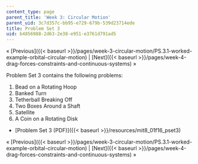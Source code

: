 ```yaml
---
content_type: page
parent_title: 'Week 3: Circular Motion'
parent_uid: 3c7d357c-bb95-e729-679b-539d23714ede
title: Problem Set 3
uid: b4856988-2d63-2e38-e951-e3761d791ad5
---
```


« [Previous]({{< baseurl >}}/pages/week-3-circular-motion/PS.3.1-worked-example-orbital-circular-motion) | [Next]({{< baseurl >}}/pages/week-4-drag-forces-constraints-and-continuous-systems) »

Problem Set 3 contains the following problems:

1.  Bead on a Rotating Hoop
2.  Banked Turn
3.  Tetherball Breaking Off
4.  Two Boxes Around a Shaft
5.  Satellite
6.  A Coin on a Rotating Disk

*   [Problem Set 3 (PDF)]({{< baseurl >}}/resources/mit8_01f16_pset3)

« [Previous]({{< baseurl >}}/pages/week-3-circular-motion/PS.3.1-worked-example-orbital-circular-motion) | [Next]({{< baseurl >}}/pages/week-4-drag-forces-constraints-and-continuous-systems) »